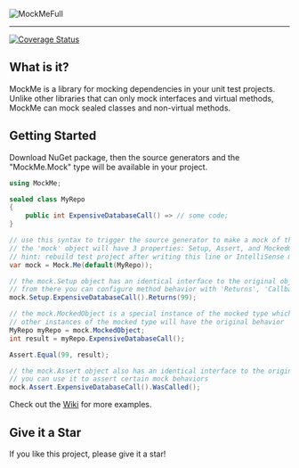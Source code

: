 ![MockMeFull](https://github.com/user-attachments/assets/43d8b58f-98b0-4469-95c3-7e5ca0683ffc)

___

[![Coverage Status](https://coveralls.io/repos/github/connorivy/MockMe/badge.svg?branch=main)](https://coveralls.io/github/connorivy/MockMe?branch=main)

## What is it?

MockMe is a library for mocking dependencies in your unit test projects. Unlike other libraries that can only mock interfaces and virtual methods, MockMe can mock sealed classes and non-virtual methods.

## Getting Started

Download NuGet package, then the source generators and the "MockMe.Mock" type will be available in your project.

```csharp
using MockMe;

sealed class MyRepo
{
    public int ExpensiveDatabaseCall() => // some code;
}

// use this syntax to trigger the source generator to make a mock of the provided type
// the 'mock' object will have 3 properties: Setup, Assert, and MockedObject
// hint: rebuild test project after writing this line or IntelliSense may not work correctly
var mock = Mock.Me(default(MyRepo)); 

// the mock.Setup object has an identical interface to the original object
// from there you can configure method behavior with 'Returns', 'Callback', 'Throws', etc
mock.Setup.ExpensiveDatabaseCall().Returns(99);

// the mock.MockedObject is a special instance of the mocked type which has the modified behavior
// other instances of the mocked type will have the original behavior
MyRepo myRepo = mock.MockedObject;
int result = myRepo.ExpensiveDatabaseCall();

Assert.Equal(99, result);

// the mock.Assert object also has an identical interface to the original object.
// you can use it to assert certain mock behaviors
mock.Assert.ExpensiveDatabaseCall().WasCalled();

```

Check out the [Wiki](https://github.com/connorivy/MockMe/wiki/QuickStart) for more examples.

## Give it a Star 

If you like this project, please give it a star!

